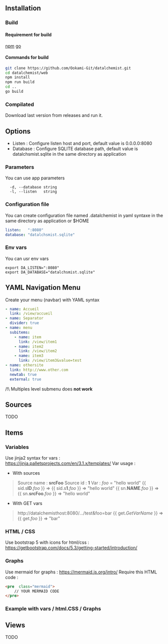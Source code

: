 ## Installation
### Build
#### Requirement for build
 [npm](https://nodejs.org/en/download)
 [go](https://go.dev/dl/)
#### Commands for build
```bash
git clone https://github.com/Ookami-Git/datalchemist.git
cd datalchemist/web
npm install
npm run build
cd ..
go build
```
### Compilated
Download last version from releases and run it.
## Options
- Listen : Configure listen host and port, default value is 0.0.0.0:8080
- Database : Configure SQLITE database path, default value is datalchsmist.sqlite in the same directory as application
### Parameters
You can use app parameters
```shell
  -d, --database string
  -l, --listen   string
```
### Configuration file
You can create configuration file named .datalchemist in yaml syntaxe in the same directory as application or $HOME
```yaml
listen:   ":8080"
database: "datalchsmist.sqlite"
```
### Env vars
You can usr env vars
```shell
export DA_LISTEN=":8080"
export DA_DATABASE="datalchsmist.sqlite"
```
## YAML Navigation Menu
Create your menu (navbar) with YAML syntax
```yaml
- name: Accueil
  link: /view/accueil
- name: Separator
  divider: true
- name: menu
  subitems:
    - name: item
      link: /view/item1
    - name: item2
      link: /view/item2
    - name: item3
      link: /view/item3&value=test
- name: othersite
  link: http://www.other.com
  newtab: true
  external: true
```
/!\ Multiples level submenu does **not work**
## Sources
TODO
## Items
### Variables
Use jinja2 syntax for vars : https://jinja.palletsprojects.com/en/3.1.x/templates/
Var usage :
- With sources
>Source name : **srcFoo**
Source id : **1**
Var : *foo* = "hello world"
{{ sid.s**ID**.*foo* }} => {{ sid.s**1**.*foo* }} => "hello world"
{{ sn.**NAME**.*foo* }} => {{ sn.**srcFoo**.*foo* }} => "hello world"

- With GET vars
>http://datalchemisthost:8080/.../test&foo=bar
{{ get.*GetVarName* }} => {{ get.*foo* }} => "bar"

### HTML / CSS
Use bootstrap 5 with icons for html/css : https://getbootstrap.com/docs/5.3/getting-started/introduction/

### Graphs
Use mermaid for graphs : https://mermaid.js.org/intro/
Require this HTML code :
```html
<pre  class="mermaid">
	// YOUR MERMAID CODE
</pre>
```
### Example with vars / html.CSS / Graphs
## Views
TODO
